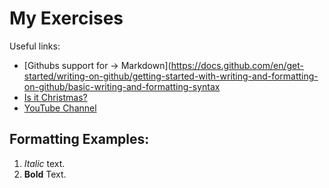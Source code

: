 # My Exercises
Useful links:
- [Githubs support for
→
Markdown](https://docs.github.com/en/get-started/writing-on-github/getting-started-with-writing-and-formatting-on-github/basic-writing-and-formatting-syntax
- [Is it Christmas?](https://isitchristmas.com)
- [YouTube Channel](https://www.youtube.com/@Jibkit)
## Formatting Examples:
1. *Italic* text.
2. **Bold** Text.
